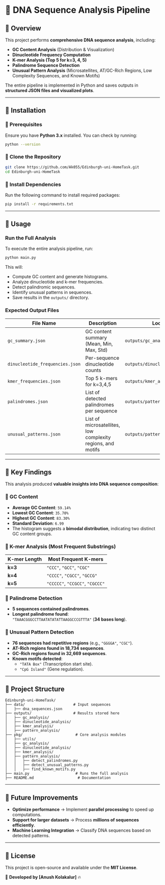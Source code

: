 # 🧬 DNA Sequence Analysis Pipeline

## **📌 Overview**
This project performs **comprehensive DNA sequence analysis**, including:
- **GC Content Analysis** (Distribution & Visualization)
- **Dinucleotide Frequency Computation**
- **K-mer Analysis (Top 5 for k=3, 4, 5)**
- **Palindrome Sequence Detection**
- **Unusual Pattern Analysis** (Microsatellites, AT/GC-Rich Regions, Low Complexity Sequences, and Known Motifs)

The entire pipeline is implemented in Python and saves outputs in **structured JSON files and visualized plots**.

---

## **📌 Installation**
### **🔹 Prerequisites**
Ensure you have **Python 3.x** installed. You can check by running:
```bash
python --version
```

### **🔹 Clone the Repository**
```bash
git clone https://github.com/Ak055/Edinburgh-uni-HomeTask.git
cd Edinburgh-uni-HomeTask
```

### **🔹 Install Dependencies**
Run the following command to install required packages:
```bash
pip install -r requirements.txt
```
---

## **📌 Usage**
### **Run the Full Analysis**
To execute the entire analysis pipeline, run:
```bash
python main.py
```
This will:
- Compute GC content and generate histograms.
- Analyze dinucleotide and k-mer frequencies.
- Detect palindromic sequences.
- Identify unusual patterns in sequences.
- Save results in the `outputs/` directory.

### **Expected Output Files**
| **File Name** | **Description** | **Location** |
|--------------|---------------|-------------|
| `gc_summary.json` | GC content summary (Mean, Min, Max, Std) | `outputs/gc_analysis/` |
| `dinucleotide_frequencies.json` | Per-sequence dinucleotide counts | `outputs/dinucleotide_analysis/` |
| `kmer_frequencies.json` | Top 5 k-mers for k=3,4,5 | `outputs/kmer_analysis/` |
| `palindromes.json` | List of detected palindromes per sequence | `outputs/pattern_analysis/` |
| `unusual_patterns.json` | List of microsatellites, low complexity regions, and motifs | `outputs/pattern_analysis/` |

---

## **📌 Key Findings**
This analysis produced **valuable insights into DNA sequence composition**:

### **🔬 GC Content**
- **Average GC Content**: `59.14%`
- **Lowest GC Content**: `35.70%`
- **Highest GC Content**: `83.30%`
- **Standard Deviation**: `6.99`
- The histogram suggests a **bimodal distribution**, indicating two distinct GC content groups.

### **🔬 K-mer Analysis (Most Frequent Substrings)**
| K-mer Length | Most Frequent K-mers |
|--------------|----------------------|
| **k=3** | `"CCC"`, `"GCC"`, `"CGC"` |
| **k=4** | `"CCCC"`, `"CGCC"`, `"GCCG"` |
| **k=5** | `"CCCCC"`, `"CCGCC"`, `"CGCCC"` |

### **🔬 Palindrome Detection**
- **5 sequences contained palindromes**.
- **Longest palindrome found**:  
  `"TAAACGGGCCTTAATATATATTAAGGCCCGTTTA"` (**34 bases long**).

### **🔬 Unusual Pattern Detection**
- **76 sequences had repetitive regions** (e.g., `"GGGGA"`, `"CGC"`).
- **AT-Rich regions found in 18,734 sequences**.
- **GC-Rich regions found in 32,669 sequences**.
- **Known motifs detected**:
  - `"TATA Box"` (Transcription start site).
  - `"CpG Island"` (Gene regulation).

---

## **📌 Project Structure**
```
Edinburgh-uni-HomeTask/
├── data/                      # Input sequences
│   ├── dna_sequences.json
├── outputs/                   # Results stored here
│   ├── gc_analysis/
│   ├── dinucleotide_analysis/
│   ├── kmer_analysis/
│   ├── pattern_analysis/
├── pkg/                        # Core analysis modules
│   ├── utils/
│   ├── gc_analysis/
│   ├── dinucleotide_analysis/
│   ├── kmer_analysis/
│   ├── pattern_analysis/
│   │   ├── detect_palindromes.py
│   │   ├── detect_unusual_patterns.py
│   │   ├── find_known_motifs.py
├── main.py                     # Runs the full analysis
├── README.md                    # Documentation
```

---

## **📌 Future Improvements**
- **Optimize performance** → Implement **parallel processing** to speed up computations.
- **Support for larger datasets** → Process **millions of sequences efficiently**.
- **Machine Learning Integration** → Classify DNA sequences based on detected patterns.

---

## **📌 License**
This project is open-source and available under the **MIT License**.

🚀 **Developed by [Anush Kolakalur]** 🔥

